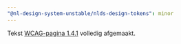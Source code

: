 ```yaml
---
"@nl-design-system-unstable/nlds-design-tokens": minor
---
```


Tekst [WCAG-pagina 1.4.1](/wcag/1.4.1) volledig afgemaakt.
